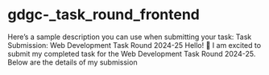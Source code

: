 # gdgc-_task_round_frontend
 Here’s a sample description you can use when submitting your task:  Task Submission: Web Development Task Round 2024-25 Hello! 👋  I am excited to submit my completed task for the Web Development Task Round 2024-25. Below are the details of my submission
